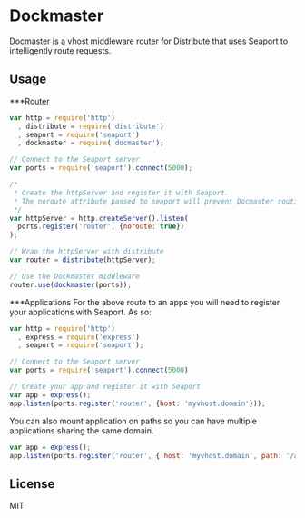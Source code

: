 Dockmaster
==========

Docmaster is a vhost middleware router for Distribute that uses Seaport to intelligently route requests.

Usage
-------

***Router
```js
var http = require('http')
  , distribute = require('distribute')
  , seaport = require('seaport')
  , dockmaster = require('docmaster');

// Connect to the Seaport server
var ports = require('seaport').connect(5000);

/*
 * Create the httpServer and register it with Seaport. 
 * The noroute attribute passed to seaport will prevent Docmaster routing to it's self.
 */
var httpServer = http.createServer().listen(
  ports.register('router', {noroute: true})
);

// Wrap the httpServer with distribute
var router = distribute(httpServer);

// Use the Dockmaster middleware
router.use(dockmaster(ports));
```

***Applications
For the above route to an apps you will need to register your applications with Seaport. As so:

```js
var http = require('http')
  , express = require('express')
  , seaport = require('seaport');

// Connect to the Seaport server
var ports = require('seaport').connect(5000)

// Create your app and register it with Seaport
var app = express();
app.listen(ports.register('router', {host: 'myvhost.domain'}));
```

You can also mount application on paths so you can have multiple applications sharing the same domain.

```js
var app = express();
app.listen(ports.register('router', { host: 'myvhost.domain', path: '/admin' }));
```

License
-------

MIT
